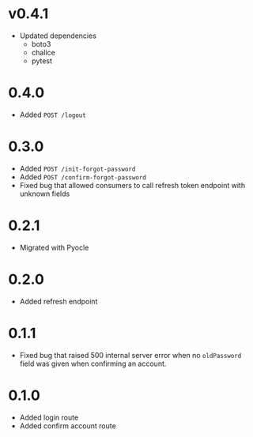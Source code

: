 # v0.4.1
- Updated dependencies
    - boto3
    - chalice
    - pytest

# 0.4.0
- Added `POST /logout`

# 0.3.0
- Added `POST /init-forgot-password`
- Added `POST /confirm-forgot-password`
- Fixed bug that allowed consumers to call refresh token endpoint with unknown fields

# 0.2.1
- Migrated with Pyocle

# 0.2.0
- Added refresh endpoint

# 0.1.1
- Fixed bug that raised 500 internal server error when no `oldPassword` field was given when confirming an account.

# 0.1.0
- Added login route
- Added confirm account route
